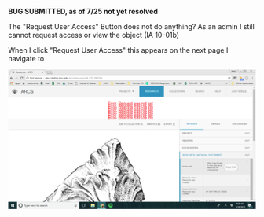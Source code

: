 **BUG SUBMITTED, as of 7/25 not yet resolved**

The "Request User Access" Button does not do anything? As an admin I still cannot request access or view the object (IA 10-01b)

When I click "Request User Access" this appears on the next page I navigate to

![12_image.1](../images/Admin%20Tasks%20Annotated/12_image.1.png?raw=true)
